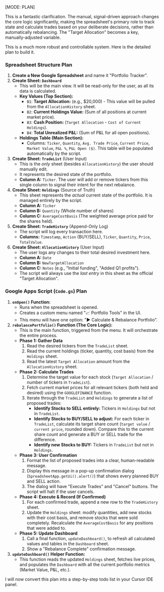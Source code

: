 [MODE: PLAN]

This is a fantastic clarification. The manual, signal-driven approach changes the core logic significantly, making the spreadsheet's primary role to track state and calculate trades based on your deliberate decisions, rather than automatically rebalancing. The "Target Allocation" becomes a key, manually-adjusted variable.

This is a much more robust and controllable system. Here is the detailed plan to build it.

### Spreadsheet Structure Plan

1.  **Create a New Google Spreadsheet** and name it "Portfolio Tracker".
2.  **Create Sheet: `Dashboard`**
    *   This will be the main view. It will be read-only for the user, as all its data is calculated.
    *   **Key Values (Top Section):**
        *   `B1`: **Target Allocation:** (e.g., $20,000) - This value will be pulled from the `AllocationHistory` sheet.
        *   `B2`: **Current Holdings Value:** (Sum of all positions at current market price).
        *   `B3`: **Cash Position:** (`Target Allocation` - `Cost of Current Holdings`).
        *   `B4`: **Total Unrealized P&L:** (Sum of P&L for all open positions).
    *   **Holdings Table (Main Section):**
        *   Columns: `Ticker`, `Quantity`, `Avg. Trade Price`, `Current Price`, `Market Value`, `P&L %`, `P&L Open ($)`. This table will be populated automatically by the script.
3.  **Create Sheet: `TradeList`** (User Input)
    *   This is the *only* sheet (besides `AllocationHistory`) the user should manually edit.
    *   It represents the desired state of the portfolio.
    *   **Column A:** `Ticker`. The user will add or remove tickers from this single column to signal their intent for the next rebalance.
4.  **Create Sheet: `Holdings`** (Source of Truth)
    *   This sheet represents the *actual* current state of the portfolio. It is managed entirely by the script.
    *   **Column A:** `Ticker`
    *   **Column B:** `Quantity` (Whole number of shares)
    *   **Column C:** `AverageCostBasis` (The weighted average price paid for the shares held).
5.  **Create Sheet: `TradeHistory`** (Append-Only Log)
    *   The script will log every transaction here.
    *   **Columns:** `Timestamp`, `Action` (BUY/SELL), `Ticker`, `Quantity`, `Price`, `TotalValue`.
6.  **Create Sheet: `AllocationHistory`** (User Input)
    *   The user logs any changes to their total desired investment here.
    *   **Column A:** `Date`
    *   **Column B:** `NewTargetAllocation`
    *   **Column C:** `Notes` (e.g., "Initial funding", "Added Q1 profits").
    *   The script will always use the *last entry* in this sheet as the official "Target Allocation".

### Google Apps Script (`Code.gs`) Plan

1.  **`onOpen()` Function:**
    *   Runs when the spreadsheet is opened.
    *   Creates a custom menu named "📈 Portfolio Tools" in the UI.
    *   This menu will have one option: "▶️ Calculate & Rebalance Portfolio".
2.  **`rebalancePortfolio()` Function (The Core Logic):**
    *   This is the main function, triggered from the menu. It will orchestrate the entire process.
    *   **Phase 1: Gather Data**
        1.  Read the desired tickers from the `TradeList` sheet.
        2.  Read the current holdings (ticker, quantity, cost basis) from the `Holdings` sheet.
        3.  Read the latest `Target Allocation` amount from the `AllocationHistory` sheet.
    *   **Phase 2: Calculate Trades**
        1.  Determine the target value for each stock (`Target Allocation` / number of tickers in `TradeList`).
        2.  Fetch current market prices for all relevant tickers (both held and desired) using the `GOOGLEFINANCE` function.
        3.  Iterate through the `TradeList` and `Holdings` to generate a list of proposed trades:
            *   **Identify Stocks to SELL entirely:** Tickers in `Holdings` but not in `TradeList`.
            *   **Identify Stocks to BUY/SELL to adjust:** For each ticker in `TradeList`, calculate its target share count (`target value` / `current price`, rounded down). Compare this to the current share count and generate a BUY or SELL trade for the difference.
            *   **Identify new Stocks to BUY:** Tickers in `TradeList` but not in `Holdings`.
    *   **Phase 3: User Confirmation**
        1.  Format the list of proposed trades into a clear, human-readable message.
        2.  Display this message in a pop-up confirmation dialog (`SpreadsheetApp.getUi().alert()`) that shows every planned BUY and SELL action.
        3.  The dialog will have "Execute Trades" and "Cancel" buttons. The script will halt if the user cancels.
    *   **Phase 4: Execute & Record (If Confirmed)**
        1.  For each confirmed trade, append a new row to the `TradeHistory` sheet.
        2.  Update the `Holdings` sheet: modify quantities, add new stocks with their cost basis, and remove stocks that were sold completely. Recalculate the `AverageCostBasis` for any positions that were added to.
    *   **Phase 5: Update Dashboard**
        1.  Call a final function, `updateDashboard()`, to refresh all calculated values and tables in the `Dashboard` sheet.
        2.  Show a "Rebalance Complete" confirmation message.
3.  **`updateDashboard()` Helper Function:**
    *   This function reads the updated `Holdings` sheet, fetches live prices, and populates the `Dashboard` with all the current portfolio metrics (Market Value, P&L, etc.).

I will now convert this plan into a step-by-step todo list in your Cursor IDE panel.